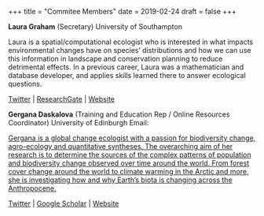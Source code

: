 +++
title = "Commitee Members"
date = 2019-02-24
draft = false
+++

**Laura Graham** (Secretary)
University of Southampton

Laura is a spatial/computational ecologist who is interested in what impacts environmental changes have on species’ distributions and how we can use this information in landscape and conservation planning to reduce detrimental effects. In a previous career, Laura was a mathematician and database developer, and applies skills learned there to answer ecological questions.

<i class="fab fa-twitter"></i> [Twitter](https://twitter.com/laurajanegraham?lang=en) | <i class="fab fa-researchgate"></i> [ResearchGate](hhttps://www.researchgate.net/profile/Laura_Graham13) | <i class="fas fa-globe-americas"></i> [Website](http://laurajanegraham.github.io/)


**Gergana Daskalova** (Training and Education Rep / Online Resources Coordinator)
University of Edinburgh
Email: <a href="mailto:gndaskalova@gmail.com">

Gergana is a global change ecologist with a passion for biodiversity change, agro-ecology and quantitative syntheses. The overarching aim of her research is to determine the sources of the complex patterns of population and biodiversity change observed over time around the world. From forest cover change around the world to climate warming in the Arctic and more, she is investigating how and why Earth’s biota is changing across the Anthropocene.

<i class="fab fa-twitter"></i> [Twitter](https://twitter.com/gndaskalova?lang=en) | <i class="fab fa-google"></i> [Google Scholar](https://scholar.google.com/citations?user=i5lOn9sAAAAJ&hl=en) | <i class="fas fa-globe-americas"></i> [Website](https://gndaskalova.com)
